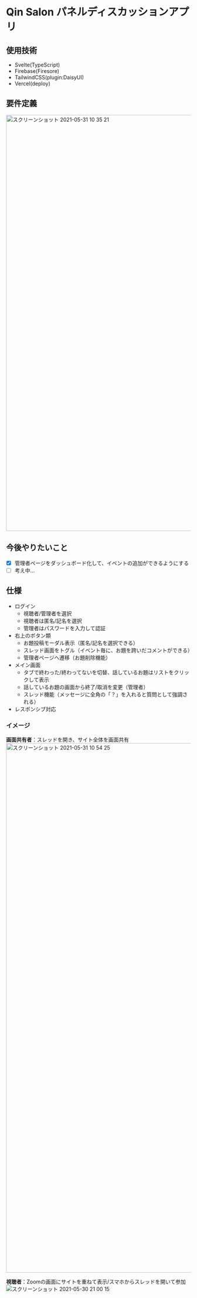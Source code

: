 # Qin Salon パネルディスカッションアプリ

## 使用技術
- Svelte(TypeScript)
- Firebase(Firesore)
- TailwindCSS(plugin:DaisyUI)
- Vercel(deploy)

## 要件定義
<img width="1131" alt="スクリーンショット 2021-05-31 10 35 21" src="https://user-images.githubusercontent.com/71614432/120127984-e8b41480-c1fb-11eb-844e-d65bb697ba57.png">


## 今後やりたいこと
- [x] 管理者ページをダッシュボード化して、イベントの追加ができるようにする
- [ ] 考え中...

## 仕様
- ログイン
  - 視聴者/管理者を選択
  - 視聴者は匿名/記名を選択
  - 管理者はパスワードを入力して認証
- 右上のボタン類
  - お題投稿モーダル表示（匿名/記名を選択できる）
  - スレッド画面をトグル（イベント毎に、お題を跨いだコメントができる）
  - 管理者ページへ遷移（お題削除機能）
- メイン画面
  - タブで終わった/終わってないを切替、話しているお題はリストをクリックして表示
  - 話しているお題の画面から終了/取消を変更（管理者）
  - スレッド機能（メッセージに全角の「？」を入れると質問として強調される）
- レスポンシブ対応

### イメージ  
**画面共有者**：スレッドを開き、サイト全体を画面共有  
  <img width="1440" alt="スクリーンショット 2021-05-31 10 54 25" src="https://user-images.githubusercontent.com/71614432/120129251-945e6400-c1fe-11eb-996c-d53def44e241.png">
    
**視聴者**：Zoomの画面にサイトを重ねて表示/スマホからスレッドを開いて参加
![スクリーンショット 2021-05-30 21 00 15](https://user-images.githubusercontent.com/71614432/120128220-7abc1d00-c1fc-11eb-8636-69a2d4b4a2aa.png)
